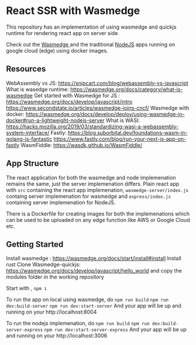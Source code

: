 # React SSR with Wasmedge

This repository has an implementation of using wasmedge and quickjs runtime for rendering react app on server side.

Check out the [Wasmedge ](https://shoppe-image-wasmedge-b4xntowapq-de.a.run.app) and the traditional [NodeJS](https://shoppe-image-nodejs-b4xntowapq-de.a.run.app/) apps running on google cloud (edge) using docker images.

## Resources

WebAssembly vs JS: https://snipcart.com/blog/webassembly-vs-javascript
What is wasedge runtime: https://wasmedge.org/docs/category/what-is-wasmedge
Get started with Wasmedge for JS : https://wasmedge.org/docs/develop/javascript/intro
															  https://www.secondstate.io/articles/wasmedge-joins-cncf/
Wasmedge with docker: https://wasmedge.org/docs/develop/deploy/using-wasmedge-in-docker#run-a-lightweight-nodejs-server
What is WASI: https://hacks.mozilla.org/2019/03/standardizing-wasi-a-webassembly-system-interface/
Fastly: https://blog.suborbital.dev/foundations-wasm-in-golang-is-fantastic
			https://www.fastly.com/blog/run-your-next-js-app-on-fastly
WasmFiddle: https://wasdk.github.io/WasmFiddle/

## App Structure

The react application for both the wasmedge and node implemenation remains the same, just the server implemenation differs.
Plain react app with `src` containing the react app implemenation, `wasmedge-server/index.js` containg server implemenation for wasmedge and `express/index.js` containing server implemenation for NodeJS.

There is a Dockerfile for creating images for both the implemenations which can be used to be uploaded on any edge function like AWS or Google Cloud etc.

## Getting Started

Install wasmedge : https://wasmedge.org/docs/start/install#install
Install rust
Clone Wasmedge-quickjs: https://wasmedge.org/docs/develop/javascript/hello_world and copy the modules folder in the working repository

Start with ,
``npm i``

To run the app on local using wasmedge, do
``npm run build``
``npm run dev:build-server``
``npm run dev:start-server``
And your app will be up and running on your http://localhost:8004

To run the nodejs implemenation, do
``npm run build``
`npm run dev:build-server-express`
`npm run dev:start-server-express`
And your app will be up and running on your http://localhost:3006

